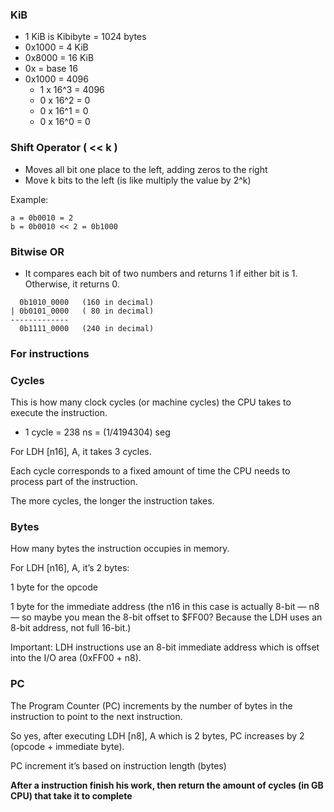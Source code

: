 ### KiB

- 1 KiB is Kibibyte = 1024 bytes 
- 0x1000 = 4 KiB
- 0x8000 = 16 KiB
- 0x = base 16
- 0x1000 = 4096
  - 1 x 16^3 = 4096
  - 0 x 16^2 = 0
  - 0 x 16^1 = 0
  - 0 x 16^0 = 0

### Shift Operator ( << k )

- Moves all bit one place to the left, adding zeros to the right
- Move k bits to the left (is like multiply the value by 2^k)

 Example:
```
a = 0b0010 = 2
b = 0b0010 << 2 = 0b1000
```

### Bitwise OR
 - It compares each bit of two numbers and returns 1 if either bit is 1. Otherwise, it returns 0.

```
  0b1010_0000   (160 in decimal)
| 0b0101_0000   ( 80 in decimal)
-------------
  0b1111_0000   (240 in decimal)
```

### For instructions

### Cycles
This is how many clock cycles (or machine cycles) the CPU takes to execute the instruction.

- 1 cycle = 238 ns = (1/4194304) seg

For LDH [n16], A, it takes 3 cycles.

Each cycle corresponds to a fixed amount of time the CPU needs to process part of the instruction.

The more cycles, the longer the instruction takes.

### Bytes
How many bytes the instruction occupies in memory.

For LDH [n16], A, it’s 2 bytes:

1 byte for the opcode

1 byte for the immediate address (the n16 in this case is actually 8-bit — n8 — so maybe you mean the 8-bit offset to $FF00? Because the LDH uses an 8-bit address, not full 16-bit.)

Important: LDH instructions use an 8-bit immediate address which is offset into the I/O area (0xFF00 + n8).

### PC
The Program Counter (PC) increments by the number of bytes in the instruction to point to the next instruction.

So yes, after executing LDH [n8], A which is 2 bytes, PC increases by 2 (opcode + immediate byte).

PC increment it’s based on instruction length (bytes)

**After a instruction finish his work, then return the amount of cycles (in GB CPU) that take it to complete**